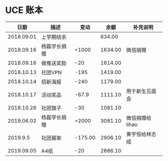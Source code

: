 # UCE 账本

| 日期 | 描述 | 变动 | 余额 | 补充说明 | 
| ---  | --- | --- | --- | --- |
| 2018.09.01 | 上学期结余 |  | 634.00 |
| 2018.09.16 | 杨磊学长捐赠 | +1000 | 1634.00 | 微信捐赠 |
| 2018.09.16 | 做推送奖励 | -20 | 1614.00 |
| 2018.10.13 | 社团VPN | -195 | 1419.00 |
| 2018.10.14 | 招新海报 | -240 | 1179.00 |
| 2018.10.17 | 活动奖品 | -67.9 | 1111.10 | 用于新生见面会 |
| 2018.10.26 | 社团旗子 | -30 | 1081.10 |
| 2019.06.02 | 杨磊学长捐赠 | +2000 | 3081.10 | 微信捐赠给lihao | 
| 2019.9.5 | 社团展架 | -175.00 |  2906.10 | 黄宇恒给林志成 | 
| 2019.09.05 | A4纸 | -20 | 2886.10 |

